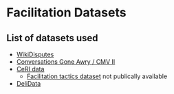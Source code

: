 # Facilitation Datasets

## List of datasets used

- [WikiDisputes](https://aclanthology.org/2021.eacl-main.173/)
- [Conversations Gone Awry / CMV II](https://arxiv.org/abs/1909.01362)
- [CeRI data](https://scholarship.law.cornell.edu/context/ceri/article/1019/type/native/viewcontent)
    - [Facilitation tactics dataset](https://dl.acm.org/doi/10.1145/2307729.2307757) not publically available
- [DeliData](https://www.delibot.xyz/delidata/)
